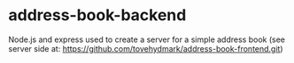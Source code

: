 # address-book-backend

Node.js and express used to create a server for a simple address book
(see server side at: https://github.com/tovehydmark/address-book-frontend.git)
